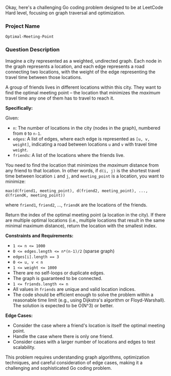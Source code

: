 Okay, here's a challenging Go coding problem designed to be at LeetCode Hard level, focusing on graph traversal and optimization.

### Project Name

```
Optimal-Meeting-Point
```

### Question Description

Imagine a city represented as a weighted, undirected graph. Each node in the graph represents a location, and each edge represents a road connecting two locations, with the weight of the edge representing the travel time between those locations.

A group of friends lives in different locations within this city. They want to find the optimal meeting point – the location that minimizes the *maximum* travel time any one of them has to travel to reach it.

**Specifically:**

Given:

*   `n`: The number of locations in the city (nodes in the graph), numbered from `0` to `n-1`.
*   `edges`: A list of edges, where each edge is represented as `[u, v, weight]`, indicating a road between locations `u` and `v` with travel time `weight`.
*   `friends`: A list of the locations where the friends live.

You need to find the location that minimizes the *maximum* distance from any friend to that location. In other words, if `d(i, j)` is the shortest travel time between location `i` and `j`, and `meeting_point` is a location, you want to minimize:

`max(d(friend1, meeting_point), d(friend2, meeting_point), ..., d(friendK, meeting_point))`

where `friend1`, `friend2`, ..., `friendK` are the locations of the friends.

Return the index of the optimal meeting point (a location in the city). If there are multiple optimal locations (i.e., multiple locations that result in the same minimal maximum distance), return the location with the smallest index.

**Constraints and Requirements:**

*   `1 <= n <= 1000`
*   `0 <= edges.length <= n*(n-1)/2` (sparse graph)
*   `edges[i].length == 3`
*   `0 <= u, v < n`
*   `1 <= weight <= 1000`
*   There are no self-loops or duplicate edges.
*   The graph is guaranteed to be connected.
*   `1 <= friends.length <= n`
*   All values in `friends` are unique and valid location indices.
*   The code should be efficient enough to solve the problem within a reasonable time limit (e.g., using Dijkstra's algorithm or Floyd-Warshall). The solution is expected to be O(N^3) or better.

**Edge Cases:**

*   Consider the case where a friend's location is itself the optimal meeting point.
*   Handle the case where there is only one friend.
*   Consider cases with a larger number of locations and edges to test scalability.

This problem requires understanding graph algorithms, optimization techniques, and careful consideration of edge cases, making it a challenging and sophisticated Go coding problem.
